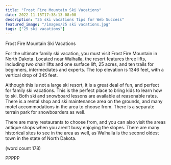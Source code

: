 ```yaml
---
title: "Frost Fire Mountain Ski Vacations"
date: 2022-11-15T17:38:13-08:00
description: "25 ski vacations Tips for Web Success"
featured_image: "/images/25 ski vacations.jpg"
tags: ["25 ski vacations"]
---
```


Frost Fire Mountain Ski Vacations

For the ultimate family ski vacation, you must visit 
Frost Fire Mountain in North Dakota. Located near 
Walhalla, the resort features three lifts, including two 
chair lifts and one surface lift, 25 acres, and ten trails 
for beginners, intermediates and experts. The top 
elevation is 1346 feet, with a vertical drop of 345 feet. 

Although this is not a large ski resort, it is a great 
deal of fun, and perfect for family ski vacations. This 
is the perfect place to bring kids to learn how to ski. 
Both ski and snowboard lessons are available at 
reasonable rates. There is a rental shop and ski 
maintenance area on the grounds, and many motel 
accommodations in the area to choose from. There 
is a separate terrain park for snowboarders as well.

There are many restaurants to choose from, and you 
can also visit the areas antique shops when you 
aren’t busy enjoying the slopes. There are many 
historical sites to see in the area as well, as 
Walhalla is the second oldest town in the state of 
North Dakota.

(word count 178)

PPPPP








